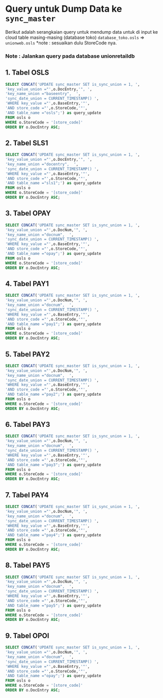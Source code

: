 # Query untuk Dump Data ke `sync_master`

Berikut adalah serangkaian query untuk mendump data untuk di input ke cloud table masing-masing (database toko)
`database_toko.osls` => `unionweb.osls`
*note : sesuaikan dulu StoreCode nya.

### Note : Jalankan query pada database unionretaildb
## **1. Tabel OSLS**
```sql
SELECT CONCAT('UPDATE sync_master SET is_sync_union = 1, ',
'key_value_union ="',o.DocEntry,'", ',
'key_name_union ="baseentry",  ',
'sync_date_union = CURRENT_TIMESTAMP() ',
'WHERE key_value ="',o.BaseEntry,'"',
'AND store_code ="',o.StoreCode,'"',
'AND table_name ="osls";') as query_update
FROM osls o
WHERE o.StoreCode = '[store_code]'
ORDER BY o.DocEntry ASC;
```

## **2. Tabel SLS1**
```sql
SELECT CONCAT('UPDATE sync_master SET is_sync_union = 1, ',
'key_value_union ="',o.DocEntry,'", ',
'key_name_union ="docentry",  ',
'sync_date_union = CURRENT_TIMESTAMP() ',
'WHERE key_value ="',o.BaseEntry,'"',
'AND store_code ="',o.StoreCode,'"',
'AND table_name ="sls1";') as query_update
FROM osls o
WHERE o.StoreCode = '[store_code]'
ORDER BY o.DocEntry ASC;
```

## **3. Tabel OPAY**
```sql
SELECT CONCAT('UPDATE sync_master SET is_sync_union = 1, ',
'key_value_union ="',o.DocNum,'", ',
'key_name_union ="docnum",  ',
'sync_date_union = CURRENT_TIMESTAMP() ',
'WHERE key_value ="',o.BaseEntry,'"',
'AND store_code ="',o.StoreCode,'"',
'AND table_name ="opay";') as query_update
FROM osls o
WHERE o.StoreCode = '[store_code]'
ORDER BY o.DocEntry ASC;
```

## **4. Tabel PAY1**
```sql
SELECT CONCAT('UPDATE sync_master SET is_sync_union = 1, ',
'key_value_union ="',o.DocNum,'", ',
'key_name_union ="docnum",  ',
'sync_date_union = CURRENT_TIMESTAMP() ',
'WHERE key_value ="',o.BaseEntry,'"',
'AND store_code ="',o.StoreCode,'"',
'AND table_name ="pay1";') as query_update
FROM osls o
WHERE o.StoreCode = '[store_code]'
ORDER BY o.DocEntry ASC;
```

## **5. Tabel PAY2**
```sql
SELECT CONCAT('UPDATE sync_master SET is_sync_union = 1, ',
'key_value_union ="',o.DocNum,'", ',
'key_name_union ="docnum",  ',
'sync_date_union = CURRENT_TIMESTAMP() ',
'WHERE key_value ="',o.BaseEntry,'"',
'AND store_code ="',o.StoreCode,'"',
'AND table_name ="pay2";') as query_update
FROM osls o
WHERE o.StoreCode = '[store_code]'
ORDER BY o.DocEntry ASC;
```

## **6. Tabel PAY3**
```sql
SELECT CONCAT('UPDATE sync_master SET is_sync_union = 1, ',
'key_value_union ="',o.DocNum,'", ',
'key_name_union ="docnum",  ',
'sync_date_union = CURRENT_TIMESTAMP() ',
'WHERE key_value ="',o.BaseEntry,'"',
'AND store_code ="',o.StoreCode,'"',
'AND table_name ="pay3";') as query_update
FROM osls o
WHERE o.StoreCode = '[store_code]'
ORDER BY o.DocEntry ASC;
```

## **7. Tabel PAY4**
```sql
SELECT CONCAT('UPDATE sync_master SET is_sync_union = 1, ',
'key_value_union ="',o.DocNum,'", ',
'key_name_union ="docnum",  ',
'sync_date_union = CURRENT_TIMESTAMP() ',
'WHERE key_value ="',o.BaseEntry,'"',
'AND store_code ="',o.StoreCode,'"',
'AND table_name ="pay4";') as query_update
FROM osls o
WHERE o.StoreCode = '[store_code]'
ORDER BY o.DocEntry ASC;
```

## **8. Tabel PAY5**
```sql
SELECT CONCAT('UPDATE sync_master SET is_sync_union = 1, ',
'key_value_union ="',o.DocNum,'", ',
'key_name_union ="docnum",  ',
'sync_date_union = CURRENT_TIMESTAMP() ',
'WHERE key_value ="',o.BaseEntry,'"',
'AND store_code ="',o.StoreCode,'"',
'AND table_name ="pay5";') as query_update
FROM osls o
WHERE o.StoreCode = '[store_code]'
ORDER BY o.DocEntry ASC;
```

## **9. Tabel OPOI**
```sql
SELECT CONCAT('UPDATE sync_master SET is_sync_union = 1, ',
'key_value_union ="',o.DocNum,'", ',
'key_name_union ="docnum",  ',
'sync_date_union = CURRENT_TIMESTAMP() ',
'WHERE key_value ="',o.BaseEntry,'"',
'AND store_code ="',o.StoreCode,'"',
'AND table_name ="opay";') as query_update
FROM osls o
WHERE o.StoreCode = '[store_code]'
ORDER BY o.DocEntry ASC;
```
